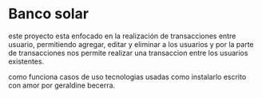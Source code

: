 # Banco solar
este proyecto esta enfocado en la realización de transacciones entre usuario, permitiendo agregar, editar y eliminar a los usuarios y por la parte de transacciones nos permite realizar una transaccion entre los usuarios  existentes.

como funciona
casos de uso
tecnologias usadas
como instalarlo
escrito con amor por geraldine becerra.
